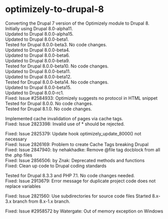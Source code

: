 optimizely-to-drupal-8
======================

Converting the Drupal 7 version of the Optimizely module to Drupal 8.<br />
Initially using Drupal 8.0-alpha11.<br />
Updated to Drupal 8.0.0-alpha15.<br />
Updated to Drupal 8.0.0-beta1.<br />
Tested for Drupal 8.0.0-beta3. No code changes.<br />
Updated to Drupal 8.0.0-beta4.<br />
Updated to Drupal 8.0.0-beta6.<br />
Updated to Drupal 8.0.0-beta9.<br />
Tested for Drupal 8.0.0-beta10. No code changes.<br />
Updated to Drupal 8.0.0-beta11.<br />
Updated to Drupal 8.0.0-beta12.<br />
Tested for Drupal 8.0.0-beta14. No code changes.<br />
Updated to Drupal 8.0.0-beta15.<br />
Updated to Drupal 8.0.0-rc1.<br />
Fixed: Issue #2584933: Optimizely suggests no protocol in HTML snippet<br />
Tested for Drupal 8.0.0. No code changes.<br />
Tested for Drupal 8.1.0. No code changes.<br />

Implemented cache invalidation of pages via cache tags.<br />
Fixed: Issue 2823398: Invalid use of * should be rejected.<br />

Fixed: Issue 2825379: Update hook optimizely_update_8000() not necessary<br />
Fixed: Issue 2826169: Problem to create Cache Tags breaking Drupal<br />
Fixed: Issue 2847940: by nehakhadke: Remove @file tag docblock from all the .php files<br />
Fixed: Issue 2856506: by Znak: Deprecated methods and functions<br />
Fixed: Clean up code to Drupal coding standards<br />

Tested for Drupal 8.3.3 and PHP 7.1. No code changes needed.<br />
Fixed: Issue 2913679: Error message for duplicate project code does not replace variables<br />

Fixed: Issue 2821560: Use subdirectories for source code files
Started 8.x-3.x branch from 8.x-1.x branch.

Fixed: Issue #2958572 by Watergate: Out of memory exception on Windows
